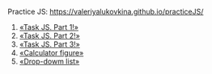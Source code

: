 Practice JS:
https://valeriyalukovkina.github.io/practiceJS/

1) [«Task JS. Part 1!»](./Tasks_part1/)
2) [«Task JS. Part 2!»](./Tasks_part2/)
3) [«Task JS. Part 3!»](./Tasks_part3/)
4) [«Calculator figure»](./calculatorFigure/)
5) [«Drop-dowm list»](./dropDownList/)